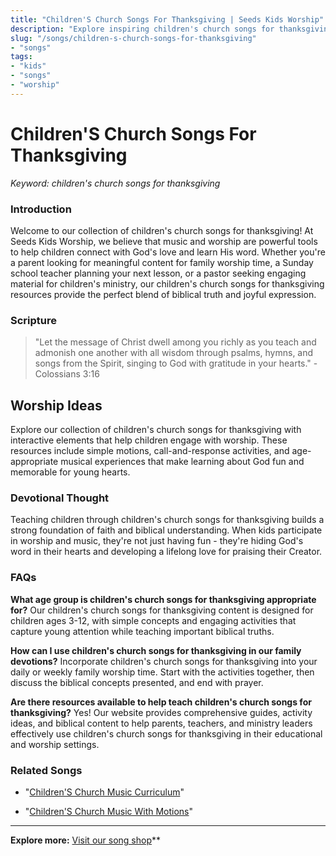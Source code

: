 ```yaml
---
title: "Children'S Church Songs For Thanksgiving | Seeds Kids Worship"
description: "Explore inspiring children's church songs for thanksgiving for children's worship and faith development. Biblical music resources for families and ministry."
slug: "/songs/children-s-church-songs-for-thanksgiving"
- "songs"
tags:
- "kids"
- "songs"
- "worship"
---
```


# Children'S Church Songs For Thanksgiving

_Keyword: children's church songs for thanksgiving_

### Introduction

Welcome to our collection of children's church songs for thanksgiving! At Seeds Kids Worship, we believe that music and worship are powerful tools to help children connect with God's love and learn His word. Whether you're a parent looking for meaningful content for family worship time, a Sunday school teacher planning your next lesson, or a pastor seeking engaging material for children's ministry, our children's church songs for thanksgiving resources provide the perfect blend of biblical truth and joyful expression.

### Scripture

> "Let the message of Christ dwell among you richly as you teach and admonish one another with all wisdom through psalms, hymns, and songs from the Spirit, singing to God with gratitude in your hearts." - Colossians 3:16

## Worship Ideas

Explore our collection of children's church songs for thanksgiving with interactive elements that help children engage with worship. These resources include simple motions, call-and-response activities, and age-appropriate musical experiences that make learning about God fun and memorable for young hearts.

### Devotional Thought

Teaching children through children's church songs for thanksgiving builds a strong foundation of faith and biblical understanding. When kids participate in worship and music, they're not just having fun - they're hiding God's word in their hearts and developing a lifelong love for praising their Creator.

### FAQs

**What age group is children's church songs for thanksgiving appropriate for?**
Our children's church songs for thanksgiving content is designed for children ages 3-12, with simple concepts and engaging activities that capture young attention while teaching important biblical truths.

**How can I use children's church songs for thanksgiving in our family devotions?**
Incorporate children's church songs for thanksgiving into your daily or weekly family worship time. Start with the activities together, then discuss the biblical concepts presented, and end with prayer.

**Are there resources available to help teach children's church songs for thanksgiving?**
Yes! Our website provides comprehensive guides, activity ideas, and biblical content to help parents, teachers, and ministry leaders effectively use children's church songs for thanksgiving in their educational and worship settings.

### Related Songs

- "[Children'S Church Music Curriculum](/songs/children-s-church-music-curriculum/)"

- "[Children'S Church Music With Motions](/songs/children-s-church-music-with-motions/)"

---

**Explore more:** [Visit our song shop](https://seedskidsworship.com/shop)**

<!-- Schema Markup -->
<script type="application/ld+json">
{
  "@context": "https://schema.org",
  "@type": "MusicRecording",
  "name": "Children'S Church Songs For Thanksgiving",
  "byArtist": {
    "@type": "MusicGroup",
    "name": "Seeds Kids Worship"
  },
  "isFamilyFriendly": true,
  "url": "https://seedskidsworship.com/songs/children-s-church-songs-for-thanksgiving/"
}
</script>